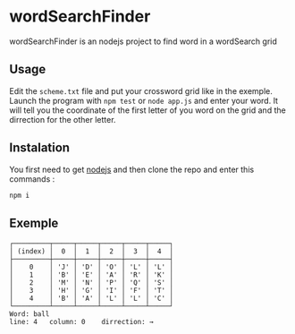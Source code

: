 # wordSearchFinder

wordSearchFinder is an nodejs project to find word in a wordSearch grid

## Usage

Edit the `scheme.txt` file and put your crossword grid like in the exemple.
Launch the program with `npm test` or `node app.js` and enter your word.
It will tell you the coordinate of the first letter of you word on the grid and the dirrection for the other letter.

## Instalation

You first need to get [nodejs](https://nodejs.org/en/) and then clone the repo and enter this commands :
```sh
npm i
```

## Exemple

```
┌─────────┬─────┬─────┬─────┬─────┬─────┐
│ (index) │  0  │  1  │  2  │  3  │  4  │
├─────────┼─────┼─────┼─────┼─────┼─────┤
│    0    │ 'J' │ 'D' │ 'O' │ 'L' │ 'L' │
│    1    │ 'B' │ 'E' │ 'A' │ 'R' │ 'K' │
│    2    │ 'M' │ 'N' │ 'P' │ 'Q' │ 'S' │
│    3    │ 'H' │ 'G' │ 'I' │ 'F' │ 'T' │
│    4    │ 'B' │ 'A' │ 'L' │ 'L' │ 'C' │
└─────────┴─────┴─────┴─────┴─────┴─────┘
Word: ball
line: 4   column: 0    dirrection: →
```